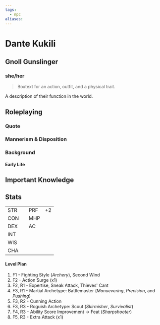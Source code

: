 ```yaml
---
tags:
  - npc
aliases:
---
```

# Dante Kukili
## Gnoll Gunslinger
### she/her

> Boxtext for an action, outfit, and a physical trait.

A description of their function in the world.

## Roleplaying
### Quote

### Mannerism & Disposition

### Background
#### Early Life

## Important Knowledge


## Stats
|     |     |     |     |
| --- | --- | --- | --- |
| STR |     | PRF | +2  |
| CON |     | MHP |     |
| DEX |     | AC  |     |
| INT |     |     |     |
| WIS |     |     |     |
| CHA |     |     |     |

#### Level Plan
1. F1 - Fighting Style (*Archery*), Second Wind
2. F2 - Action Surge (x1)
3. F2, R1 - Expertise, Sneak Attack, Thieves' Cant
4. F3, R1 - Martial Archetype: Battlemaster (*Manuevering*, *Precision*, and *Pushing*)
5. F3, R2 - Cunning Action
6. F3, R3 - Roguish Archetype: Scout (*Skirmisher*, *Survivalist*)
7. F4, R3 - Ability Score Improvement -> Feat (*Sharpshooter*)
8. F5, R3 - Extra Attack (x1)
